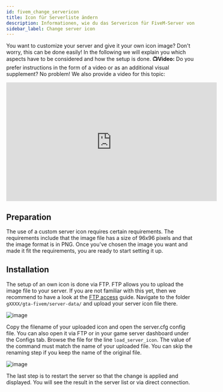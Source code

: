 ```yaml
---
id: fivem_change_servericon
title: Icon für Serverliste ändern
description: Informationen, wie du das Servericon für FiveM-Server von ZAP-Hosting ändern kannst - ZAP-Hosting.com Dokumentationen
sidebar_label: Change server icon
---
```




You want to customize your server and give it your own icon image? Don't worry, this can be done easily! In the following we will explain you which aspects have to be considered and how the setup is done. **📺Video:** Do you prefer instructions in the form of a video or as an additional visual supplement? No problem! We also provide a video for this topic: 

<iframe width="560" height="315" src="https://www.youtube.com/embed/nv0Ss5fo_ps" title="YouTube video player" frameborder="0" allow="accelerometer; autoplay; clipboard-write; encrypted-media; gyroscope; picture-in-picture" allowfullscreen></iframe>



## Preparation

The use of a custom server icon requires certain requirements. The requirements include that the image file has a size of 96x96 pixels and that the image format is in PNG. Once you've chosen the image you want and made it fit the requirements, you are ready to start setting it up. 



## Installation

The setup of an own icon is done via FTP. FTP allows you to upload the image file to your server. If you are not familiar with this yet, then we recommend to have a look at the [FTP access](gameserver_ftpaccess.md) guide. Navigate to the folder `gXXXX/gta-fivem/server-data/` and upload your server icon file there.

![image](https://user-images.githubusercontent.com/13604413/159137598-e4bd90d5-047e-4b16-8020-b9fc7c68f007.png)

Copy the filename of your uploaded icon and open the server.cfg config file. You can also open it via FTP or in your game server dashboard under the Configs tab. Browse the file for the line `load_server_icon`. The value of the command must match the name of your uploaded file. You can skip the renaming step if you keep the name of the original file. 

![image](https://user-images.githubusercontent.com/13604413/159137604-c8383001-abef-4cc9-ae10-e270c7aa33b3.png)



The last step is to restart the server so that the change is applied and displayed. You will see the result in the server list or via direct connection. 
